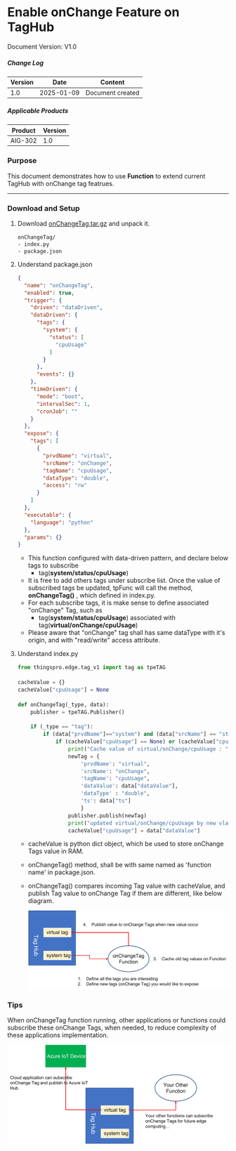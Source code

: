 # Enable onChange Feature on TagHub

Document Version: V1.0

##### Change Log

| Version | Date       | Content          |
| ------- | ---------- | ---------------- |
| 1.0     | 2025-01-09 | Document created |

##### Applicable Products
| Product | Version |
| ------- | ------- |
| AIG-302 | 1.0 |


### Purpose

This document demonstrates how to use **Function** to extend current TagHub with onChange tag featrues.


------

### Download and Setup

1. Download [onChangeTag.tar.gz](./samples/onChangeTag.tar.gz) and unpack it.
   ```
   onChangeTag/
   - index.py
   - package.json
   ```

2. Understand package.json

   ```json
   {
     "name": "onChangeTag",
     "enabled": true,
     "trigger": {
       "driven": "dataDriven",
       "dataDriven": {
         "tags": {
           "system": {
             "status": [
               "cpuUsage"
             ]
           }
         },
         "events": {}
       },
       "timeDriven": {
         "mode": "boot",
         "intervalSec": 1,
         "cronJob": ""
       }
     },
     "expose": {
       "tags": [
         {
           "prvdName": "virtual",
           "srcName": "onChange",
           "tagName": "cpuUsage",
           "dataType": "double",
           "access": "rw"
         }
       ]
     },
     "executable": {
       "language": "python"
     },
     "params": {}
   }
   ```

   - This function configured with data-driven pattern, and declare below tags to subscribe
     - tag(**system/status/cpuUsage**)
   - It is free to add others tags under subscribe list. Once the value of subscribed tags be updated, tpFunc will call the method, **onChangeTag()** , which defined in index.py.
   - For each subscribe tags, it is make sense to define associated "onChange" Tag, such as
     - tag(**system/status/cpuUsage**) associated with tag(**virtual/onChange/cpuUsage**) 
   - Please aware that "onChange" tag shall has same dataType with it's origin, and with "read/write" access attribute.

3. Understand index.py

   ```python
   from thingspro.edge.tag_v1 import tag as tpeTAG
   
   cacheValue = {}
   cacheValue["cpuUsage"] = None
   
   def onChangeTag(_type, data):    
       publisher = tpeTAG.Publisher()
       
       if (_type == "tag"):
           if (data["prvdName"]=="system") and (data["srcName"] == "status") and (data["tagName"] == "cpuUsage"):
               if (cacheValue["cpuUsage"] == None) or (cacheValue["cpuUsage"] != data["dataValue"]):   
                   print("Cache value of virtual/onChange/cpuUsage : " + str(cacheValue["cpuUsage"]))             
                   newTag = {
                       'prvdName': "virtual",
                       'srcName': "onChange",
                       'tagName': "cpuUsage",            
                       'dataValue': data["dataValue"],
                       'dataType' : "double",
                       'ts': data["ts"]
                       }    
                   publisher.publish(newTag)                
                   print("updated virtual/onChange/cpuUsage by new vlaue: " + str(data["dataValue"]))
                   cacheValue["cpuUsage"] = data["dataValue"]
   ```

   - cacheValue is python dict object, which be used to store onChange Tags value in RAM.

   - onChangeTag() method, shall be with same named as 'function name' in package.json.

   - onChangeTag() compares incoming Tag value with cacheValue, and publish Tag value to onChange Tag if them are different, like below diagram.

     <p align="center" width="100%"><img src="./images/onChangeTag-p1.jpg" width="800" /></p>


### Tips

When onChangeTag function running, other applications or functions could subscribe these onChange Tags, when needed, to reduce complexity of these applications implementation.

<p align="center" width="100%"><img src="./images/onChangeTag-p2.jpg" width="800" /></p>

